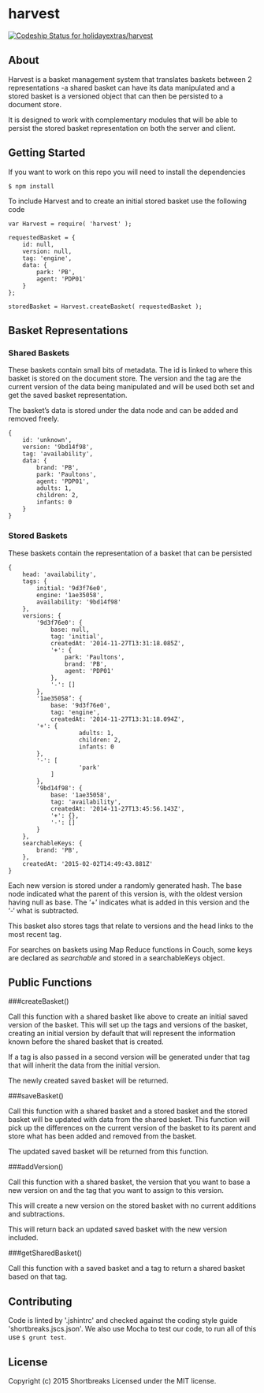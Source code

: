 # harvest

[ ![Codeship Status for holidayextras/harvest](https://codeship.com/projects/364463a0-a952-0132-8961-52627b42595c/status?branch=master)](https://codeship.com/projects/67649)

## About

Harvest is a basket management system that translates baskets between 2 representations -a shared basket can have its data manipulated and a stored basket is a versioned object that can then be persisted to a document store.

It is designed to work with complementary modules that will be able to persist the stored basket representation on both the server and client.

## Getting Started

If you want to work on this repo you will need to install the dependencies
```
$ npm install
```

To include Harvest and to create an initial stored basket use the following code

```
var Harvest = require( 'harvest' );

requestedBasket = {
	id: null,
	version: null,
	tag: 'engine',
	data: {
		park: 'PB',
		agent: 'PDP01'
	}
};

storedBasket = Harvest.createBasket( requestedBasket );
```

## Basket Representations

### Shared Baskets

These baskets contain small bits of metadata. The id is linked to where this basket is stored on the document store. The version and the tag are the current version of the data being manipulated and will be used both set and get the saved basket representation.

The basket’s data is stored under the data node and can be added and removed freely.

```
{
	id: 'unknown',
	version: '9bd14f98',
	tag: 'availability',
	data: {
		brand: 'PB',
		park: 'Paultons',
		agent: 'PDP01',
		adults: 1,
		children: 2,
		infants: 0
	}
}
```

### Stored Baskets

These baskets contain the representation of a basket that can be persisted 

```
{
	head: 'availability',
	tags: {
		initial: '9d3f76e0',
		engine: '1ae35058',
		availability: '9bd14f98'
	},
	versions: {
		'9d3f76e0': {
			base: null,
			tag: 'initial',
			createdAt: '2014-11-27T13:31:18.085Z',
			'+': {
				park: 'Paultons',
				brand: 'PB',
				agent: 'PDP01'
			},
			'-': []
		},
		'1ae35058’: {
			base: '9d3f76e0',
			tag: 'engine',
			createdAt: '2014-11-27T13:31:18.094Z',
		'+': {
					adults: 1,
					children: 2,
					infants: 0
		},
		'-': [
					'park'
			]
		},
		'9bd14f98': {
			base: '1ae35058',
			tag: 'availability',
			createdAt: '2014-11-27T13:45:56.143Z',
			'+': {},
			'-': []
		}
	},
	searchableKeys: {
		brand: 'PB',
	},
	createdAt: '2015-02-02T14:49:43.881Z'
}
```

Each new version is stored under a randomly generated hash. The base node indicated what the parent of this version is, with the oldest version having null as base. The ‘+’ indicates what is added in this version and the ‘-‘ what is subtracted.

This basket also stores tags that relate to versions and the head links to the most recent tag.

For searches on baskets using Map Reduce functions in Couch, some keys are declared as _searchable_ and stored in a searchableKeys object.

## Public Functions

###createBasket()

Call this function with a shared basket like above to create an initial saved version of the basket. This will set up the tags and versions of the basket, creating an initial version by default that will represent the information known before the shared basket that is created.

If a tag is also passed in a second version will be generated under that tag that will inherit the data from the initial version.

The newly created saved basket will be returned.

###saveBasket()

Call this function with a shared basket and a stored basket and the stored basket will be updated with data from the shared basket. This function will pick up the differences on the current version of the basket to its parent and store what has been added and removed from the basket.

The updated saved basket will be returned from this function.

###addVersion()

Call this function with a shared basket, the version that you want to base a new version on and the tag that you want to assign to this version.

This will create a new version on the stored basket with no current additions and subtractions.

This will return back an updated saved basket with the new version included.

###getSharedBasket()

Call this function with a saved basket and a tag to return a shared basket based on that tag.

## Contributing

Code is linted by '.jshintrc' and checked against the coding style guide 'shortbreaks.jscs.json'. We also use Mocha to test our code, to run all of this use ` $ grunt test `.

## License
Copyright (c) 2015 Shortbreaks
Licensed under the MIT license.
